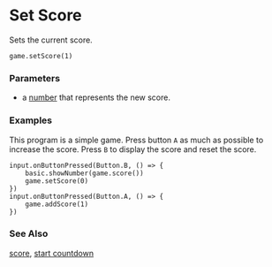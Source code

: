 # Set Score

Sets the current score.

```sig
game.setScore(1)
```
### Parameters

* a [number](/types/number) that represents the new score.

### Examples

This program is a simple game.
Press button ``A`` as much as possible to increase the score. 
Press ``B`` to display the score and reset the score.

```blocks
input.onButtonPressed(Button.B, () => {
    basic.showNumber(game.score())
    game.setScore(0)
})
input.onButtonPressed(Button.A, () => {
    game.addScore(1)
})
```

### See Also

[score](/reference/game/score), [start countdown](/reference/game/start-countdown)
